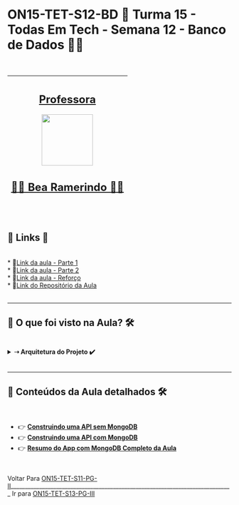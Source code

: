 # ON15-TET-S12-BD 🤝 Turma 15 - Todas Em Tech - Semana 12 - Banco de Dados 👩‍💻
</br>
<div align="center">

| [<h2>Professora</h2><img src="https://avatars.githubusercontent.com/u/89533112?v=4" width=115><br><h2>👩‍🏫 Bea Ramerindo ✍🏽</h2>](https://github.com/beatrizramerindo) | 
| :---: | 


</div>
</br>
<div>
  <summary>
    <h2>🔗 Links 🔗</h2>
  </summary>
  </br>
  <div>    
    * 📌<a href="https://www.youtube.com/watch?v=mQgQTn_sLWk&list=PLymAQGA_lVagCUqYtEgogYohW4KJil1Qw&index=32">Link da aula - Parte 1</a>
    <br/>    
    * 📌<a href="https://www.youtube.com/watch?v=ofTwArp2-wU&list=PLymAQGA_lVagCUqYtEgogYohW4KJil1Qw&index=33">Link da aula - Parte 2</a>
    <br/>
    * 📌<a href="https://www.youtube.com/watch?v=xz0Cko3hqAY&list=PLymAQGA_lVagCUqYtEgogYohW4KJil1Qw&index=34">Link da aula - Reforço</a>
    <br/>
    * 📌<a href="https://github.com/reprograma/ON15-TET-S12-BD">Link do Repositório da Aula</a>
    <br/>
  </div>
</div>
</br>

___
##  👀 O que foi visto na Aula? 🛠️
</br>
<details>
    <summary>
      <strong>➝ Arquitetura do Projeto ✔️</strong>
    </summary>    
    <div align="left">        
      <table border=1>             
        <tr>
          <td align="center">👉</td>                
          <td>Dependencias do Projeto</td>                
          <td align="center">✅</td>
        </tr>
        <tr> 
          <td align="center">👉</td>
          <td>Dependências de ambiente</td>                
          <td align="center">✅</td>
        </tr>
        <tr>    
          <td align="center">👉</td>            
          <td>História do banco de dados</td>                
          <td align="center">✅</td>
        </tr>
        <tr>    
          <td align="center">👉</td>            
          <td>Introdução ao Mongo</td>                
          <td align="center">✅</td>
        </tr>
        <tr>    
          <td align="center">👉</td>            
          <td>Introdução ao ORM</td>                
          <td align="center">✅</td>
        </tr>
        <tr>    
          <td align="center">👉</td>            
          <td>Classes | OOP (orientação a objetos) Conceitos básicos</td>                
          <td align="center">✅</td>
        </tr>	
      </table>               
    </div>
</details>
</br>

___
##  🔨 Conteúdos da Aula detalhados 🛠️
</br>

  * 👉 [**Construindo uma API sem MongoDB**](readme/README1.md)
  * 👉 [**Construindo uma API com MongoDB**](readme/README2.md)
  * 👉 [**Resumo do App com MongoDB Completo da Aula**](readme/README3.md)


</br>

Voltar Para [ON15-TET-S11-PG-II](https://github.com/AlineAlmeida85/Reprograma-Curso-Completo/tree/main/Aulas/ON15-TET-S11-PG-II)______________________________________________________________________________ Ir para [ON15-TET-S13-PG-III](https://github.com/AlineAlmeida85/Reprograma-Curso-Completo/tree/main/Aulas/ON15-TET-S13-PG-III)